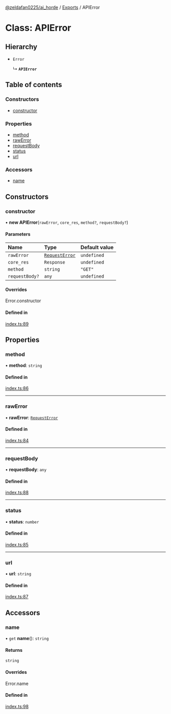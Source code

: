 [@zeldafan0225/ai_horde](../README.md) / [Exports](../modules.md) / APIError

# Class: APIError

## Hierarchy

- `Error`

  ↳ **`APIError`**

## Table of contents

### Constructors

- [constructor](APIError.md#constructor)

### Properties

- [method](APIError.md#method)
- [rawError](APIError.md#rawerror)
- [requestBody](APIError.md#requestbody)
- [status](APIError.md#status)
- [url](APIError.md#url)

### Accessors

- [name](APIError.md#name)

## Constructors

### constructor

• **new APIError**(`rawError`, `core_res`, `method?`, `requestBody?`)

#### Parameters

| Name | Type | Default value |
| :------ | :------ | :------ |
| `rawError` | [`RequestError`](../interfaces/RequestError.md) | `undefined` |
| `core_res` | `Response` | `undefined` |
| `method` | `string` | `"GET"` |
| `requestBody?` | `any` | `undefined` |

#### Overrides

Error.constructor

#### Defined in

[index.ts:89](https://github.com/ZeldaFan0225/ai_horde/blob/d340ba6/index.ts#L89)

## Properties

### method

• **method**: `string`

#### Defined in

[index.ts:86](https://github.com/ZeldaFan0225/ai_horde/blob/d340ba6/index.ts#L86)

___

### rawError

• **rawError**: [`RequestError`](../interfaces/RequestError.md)

#### Defined in

[index.ts:84](https://github.com/ZeldaFan0225/ai_horde/blob/d340ba6/index.ts#L84)

___

### requestBody

• **requestBody**: `any`

#### Defined in

[index.ts:88](https://github.com/ZeldaFan0225/ai_horde/blob/d340ba6/index.ts#L88)

___

### status

• **status**: `number`

#### Defined in

[index.ts:85](https://github.com/ZeldaFan0225/ai_horde/blob/d340ba6/index.ts#L85)

___

### url

• **url**: `string`

#### Defined in

[index.ts:87](https://github.com/ZeldaFan0225/ai_horde/blob/d340ba6/index.ts#L87)

## Accessors

### name

• `get` **name**(): `string`

#### Returns

`string`

#### Overrides

Error.name

#### Defined in

[index.ts:98](https://github.com/ZeldaFan0225/ai_horde/blob/d340ba6/index.ts#L98)
